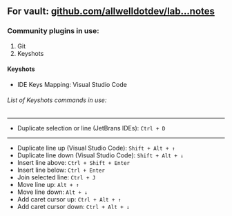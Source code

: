 ## For vault: [github.com/allwelldotdev/lab...notes](https://github.com/allwelldotdev/lab/tree/main/notes)
### Community plugins in use:
1. Git
2. Keyshots
#### Keyshots
- IDE Keys Mapping: Visual Studio Code
###### List of Keyshots commands in use:
---
- Duplicate selection or line (JetBrans IDEs): `Ctrl + D`
---
- Duplicate line up (Visual Studio Code): `Shift + Alt + ↑`
- Duplicate line down (Visual Studio Code): `Shift + Alt + ↓`
- Insert line above: `Ctrl + Shift + Enter`
- Insert line below: `Ctrl + Enter`
- Join selected line: `Ctrl + J`
- Move line up: `Alt + ↑`
- Move line down: `Alt + ↓`
- Add caret cursor up: `Ctrl + Alt + ↑`
- Add caret cursor down: `Ctrl + Alt + ↓`

